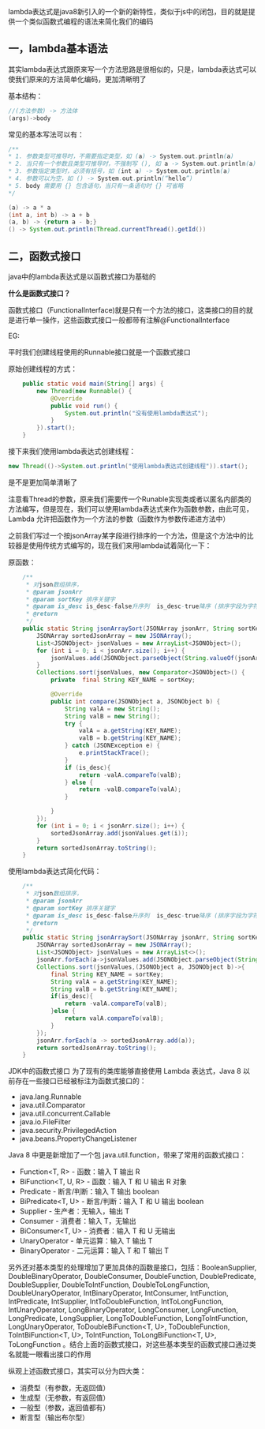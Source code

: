 
lambda表达式是java8新引入的一个新的新特性，类似于js中的闭包，目的就是提供一个类似函数式编程的语法来简化我们的编码

## 一，lambda基本语法

其实lambda表达式跟原来写一个方法思路是很相似的，只是，lambda表达式可以使我们原来的方法简单化编码，更加清晰明了

基本结构：

```java
//(方法参数) -> 方法体
(args)->body
```

常见的基本写法可以有：
```java
/**
* 1. 参数类型可推导时，不需要指定类型，如 (a) -> System.out.println(a)
* 2. 当只有一个参数且类型可推导时，不强制写 (), 如 a -> System.out.println(a)
* 3. 参数指定类型时，必须有括号，如 (int a) -> System.out.println(a)
* 4. 参数可以为空，如 () -> System.out.println(“hello”)
* 5. body 需要用 {} 包含语句，当只有一条语句时 {} 可省略
*/

(a) -> a * a
(int a, int b) -> a + b
(a, b) -> {return a - b;}
() -> System.out.println(Thread.currentThread().getId())
```

## 二，函数式接口

java中的lambda表达式是以函数式接口为基础的

**什么是函数式接口？**

函数式接口（FunctionalInterface)就是只有一个方法的接口，这类接口的目的就是进行单一操作，这些函数式接口一般都带有注解@FunctionalInterface 

EG:

平时我们创建线程使用的Runnable接口就是一个函数式接口

原始创建线程的方式：
```java
    public static void main(String[] args) {
        new Thread(new Runnable() {
            @Override
            public void run() {
                System.out.println("没有使用lambda表达式");
            }
        }).start();
    }
```
接下来我们使用lambda表达式创建线程：

```java
new Thread(()->System.out.println("使用lambda表达式创建线程")).start();
```
是不是更加简单清晰了

注意看Thread的参数，原来我们需要传一个Runable实现类或者以匿名内部类的方法编写，但是现在，我们可以使用lambda表达式来作为函数参数，由此可见，Lambda 允许把函数作为一个方法的参数（函数作为参数传递进方法中）


之前我们写过一个按jsonArray某字段进行排序的一个方法，但是这个方法中的比较器是使用传统方式编写的，现在我们来用lambda试着简化一下：

原函数：

```java
    /**
     * 对json数组排序，
     * @param jsonArr
     * @param sortKey 排序关键字
     * @param is_desc is_desc-false升序列  is_desc-true降序 (排序字段为字符串)
     * @return
     */
    public static String jsonArraySort(JSONArray jsonArr, String sortKey, boolean is_desc) {
        JSONArray sortedJsonArray = new JSONArray();
        List<JSONObject> jsonValues = new ArrayList<JSONObject>();
        for (int i = 0; i < jsonArr.size(); i++) {
            jsonValues.add(JSONObject.parseObject(String.valueOf(jsonArr.getJSONObject(i))));
        }
        Collections.sort(jsonValues, new Comparator<JSONObject>() {
            private  final String KEY_NAME = sortKey;

            @Override
            public int compare(JSONObject a, JSONObject b) {
                String valA = new String();
                String valB = new String();
                try {
                    valA = a.getString(KEY_NAME);
                    valB = b.getString(KEY_NAME);
                } catch (JSONException e) {
                    e.printStackTrace();
                }
                if (is_desc){
                    return -valA.compareTo(valB);
                } else {
                    return -valB.compareTo(valA);
                }

            }
        });
        for (int i = 0; i < jsonArr.size(); i++) {
            sortedJsonArray.add(jsonValues.get(i));
        }
        return sortedJsonArray.toString();
    }
```

使用lambda表达式简化代码：

```java
    /**
     * 对json数组排序，
     * @param jsonArr
     * @param sortKey 排序关键字
     * @param is_desc is_desc-false升序列  is_desc-true降序 (排序字段为字符串)
     * @return
     */
    public static String jsonArraySort(JSONArray jsonArr, String sortKey, boolean is_desc) {
        JSONArray sortedJsonArray = new JSONArray();
        List<JSONObject> jsonValues = new ArrayList<>();
        jsonArr.forEach(a->jsonValues.add(JSONObject.parseObject(String.valueOf(a))));
        Collections.sort(jsonValues,(JSONObject a, JSONObject b)->{
            final String KEY_NAME = sortKey;
            String valA = a.getString(KEY_NAME);
            String valB = b.getString(KEY_NAME);
            if(is_desc){
                return -valA.compareTo(valB);
            }else {
                return valA.compareTo(valB);
            }
        });
        jsonArr.forEach(a -> sortedJsonArray.add(a));
        return sortedJsonArray.toString();
    }
```


JDK中的函数式接口
为了现有的类库能够直接使用 Lambda 表达式，Java 8 以前存在一些接口已经被标注为函数式接口的：

- java.lang.Runnable
- java.util.Comparator
- java.util.concurrent.Callable
- java.io.FileFilter
- java.security.PrivilegedAction
- java.beans.PropertyChangeListener

Java 8 中更是新增加了一个包 java.util.function，带来了常用的函数式接口：

- Function<T, R> - 函数：输入 T 输出 R
- BiFunction<T, U, R> - 函数：输入 T 和 U 输出 R 对象
- Predicate<T> - 断言/判断：输入 T 输出 boolean
- BiPredicate<T, U> - 断言/判断：输入 T 和 U 输出 boolean
- Supplier<T> - 生产者：无输入，输出 T
- Consumer<T> - 消费者：输入 T，无输出
- BiConsumer<T, U> - 消费者：输入 T 和 U 无输出
- UnaryOperator<T> - 单元运算：输入 T 输出 T
- BinaryOperator<T> - 二元运算：输入 T 和 T 输出 T

另外还对基本类型的处理增加了更加具体的函数是接口，包括：BooleanSupplier, DoubleBinaryOperator, DoubleConsumer, DoubleFunction<R>, DoublePredicate, DoubleSupplier, DoubleToIntFunction, DoubleToLongFunction, DoubleUnaryOperator, IntBinaryOperator, IntConsumer, IntFunction<R>, IntPredicate, IntSupplier, IntToDoubleFunction, IntToLongFunction, IntUnaryOperator, LongBinaryOperator, LongConsumer, LongFunction<R>, LongPredicate, LongSupplier, LongToDoubleFunction, LongToIntFunction, LongUnaryOperator, ToDoubleBiFunction<T, U>, ToDoubleFunction<T>, ToIntBiFunction<T, U>, ToIntFunction<T>, ToLongBiFunction<T, U>, ToLongFunction<T> 。结合上面的函数式接口，对这些基本类型的函数式接口通过类名就能一眼看出接口的作用


纵观上述函数式接口，其实可以分为四大类：

- 消费型（有参数，无返回值）
- 生成型（无参数，有返回值）
- 一般型（参数，返回值都有）
- 断言型（输出布尔型）
